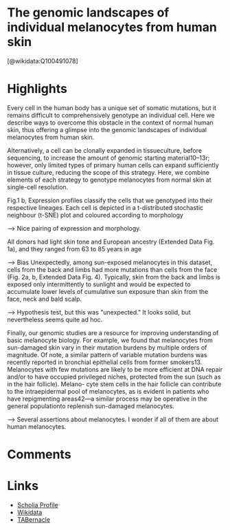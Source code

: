 
The genomic landscapes of individual melanocytes from human skin
================================================================
  
  [@wikidata:Q100491078]  

# Highlights


Every cell in the human body has a unique set of somatic mutations, but it remains difficult to comprehensively genotype an individual cell. Here we describe ways to overcome this obstacle in the context of normal human skin, thus offering a glimpse into the genomic landscapes of individual melanocytes from human skin.


Alternatively, a cell can be clonally expanded in tissueculture, before sequencing, to increase the amount of genomic starting material10–13r; however, only limited types of primary human cells can expand sufficiently in tissue culture, reducing the scope of this strategy. Here, we combine elements of each strategy to genotype melanocytes from normal skin at single-cell resolution.


Fig.1 b, Expression profiles classify the cells that we genotyped into their respective lineages. Each cell is depicted in a t-distributed stochastic neighbour (t-SNE) plot and coloured according to morphology

--> Nice pairing of expression and morphology.

All donors had light skin tone and European ancestry (Extended Data Fig. 1a), and they ranged from 63 to 85 years in age

--> Bias
Unexpectedly, among sun-exposed melanocytes in this dataset,
cells from the back and limbs had more mutations than cells from the face (Fig. 2a, b, Extended Data Fig. 4). Typically, skin from the back and limbs is exposed only intermittently to sunlight and would be expected to accumulate lower levels of cumulative sun exposure than skin from the face, neck and bald scalp.

--> Hypothesis test, but this was "unexpected." It looks solid, but nevertheless seems quite ad hoc. 

Finally, our genomic studies are a resource for improving understanding of basic melanocyte biology. For example, we found that melanocytes from sun-damaged skin vary in their mutation burdens by multiple orders of magnitude. Of note, a similar pattern of variable mutation burdens was recently reported in bronchial epithelial cells from former smokers13. Melanocytes with few mutations are likely to
be more efficient at DNA repair and/or to have occupied privileged niches, protected from the sun (such as in the hair follicle). Melano- cyte stem cells in the hair follicle can contribute to the intraepidermal pool of melanocytes, as is evident in patients who have repigmenting areas42—a similar process may be operative in the general populationto replenish sun-damaged melanocytes.

--> Several assertions about melanocytes. I wonder if all of them are about human melanocytes.

# Comments

# Links
  
 * [Scholia Profile](https://scholia.toolforge.org/work/Q100491078)  
 * [Wikidata](https://www.wikidata.org/wiki/Q100491078)  
 * [TABernacle](https://tabernacle.toolforge.org/?#/tab/manual/Q100491078/P921%3BP4510)  
